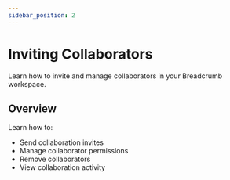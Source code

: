 ```yaml
---
sidebar_position: 2
---
```


# Inviting Collaborators

Learn how to invite and manage collaborators in your Breadcrumb workspace.

## Overview

Learn how to:
- Send collaboration invites
- Manage collaborator permissions
- Remove collaborators
- View collaboration activity
